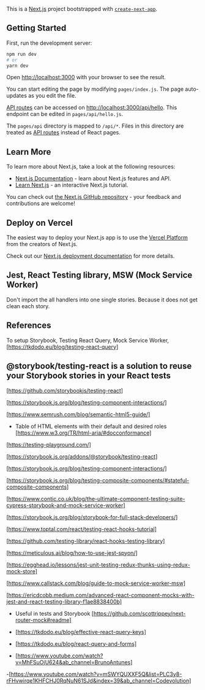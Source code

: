 This is a [Next.js](https://nextjs.org/) project bootstrapped with [`create-next-app`](https://github.com/vercel/next.js/tree/canary/packages/create-next-app).

## Getting Started

First, run the development server:

```bash
npm run dev
# or
yarn dev
```

Open [http://localhost:3000](http://localhost:3000) with your browser to see the result.

You can start editing the page by modifying `pages/index.js`. The page auto-updates as you edit the file.

[API routes](https://nextjs.org/docs/api-routes/introduction) can be accessed on [http://localhost:3000/api/hello](http://localhost:3000/api/hello). This endpoint can be edited in `pages/api/hello.js`.

The `pages/api` directory is mapped to `/api/*`. Files in this directory are treated as [API routes](https://nextjs.org/docs/api-routes/introduction) instead of React pages.

## Learn More

To learn more about Next.js, take a look at the following resources:

- [Next.js Documentation](https://nextjs.org/docs) - learn about Next.js features and API.
- [Learn Next.js](https://nextjs.org/learn) - an interactive Next.js tutorial.

You can check out [the Next.js GitHub repository](https://github.com/vercel/next.js/) - your feedback and contributions are welcome!

## Deploy on Vercel

The easiest way to deploy your Next.js app is to use the [Vercel Platform](https://vercel.com/new?utm_medium=default-template&filter=next.js&utm_source=create-next-app&utm_campaign=create-next-app-readme) from the creators of Next.js.

Check out our [Next.js deployment documentation](https://nextjs.org/docs/deployment) for more details.

## Jest, React Testing library, MSW (Mock Service Worker)

Don't import the all handlers into one single stories. Because it does not get clean each story.

## References

To setup Storybook, Testing React Query, Mock Service Worker,
[https://tkdodo.eu/blog/testing-react-query]

## @storybook/testing-react is a solution to reuse your Storybook stories in your React tests

[https://github.com/storybookjs/testing-react]

[https://storybook.js.org/blog/testing-component-interactions/]

[https://www.semrush.com/blog/semantic-html5-guide/]

- Table of HTML elements with their default and desired roles
  [https://www.w3.org/TR/html-aria/#docconformance]

[https://testing-playground.com/]

[https://storybook.js.org/addons/@storybook/testing-react]

[https://storybook.js.org/blog/testing-component-interactions/]

[https://storybook.js.org/blog/testing-composite-components/#stateful-composite-components]

[https://www.contic.co.uk/blog/the-ultimate-component-testing-suite-cypress-storybook-and-mock-service-worker]

[https://storybook.js.org/blog/storybook-for-full-stack-developers/]

[https://www.toptal.com/react/testing-react-hooks-tutorial]

[https://github.com/testing-library/react-hooks-testing-library]

[https://meticulous.ai/blog/how-to-use-jest-spyon/]

[https://egghead.io/lessons/jest-unit-testing-redux-thunks-using-redux-mock-store]

[https://www.callstack.com/blog/guide-to-mock-service-worker-msw]

[https://ericdcobb.medium.com/advanced-react-component-mocks-with-jest-and-react-testing-library-f1ae8838400b]

- Useful in tests and Storybook
  [https://github.com/scottrippey/next-router-mock#readme]

- [https://tkdodo.eu/blog/effective-react-query-keys]

- [https://tkdodo.eu/blog/react-query-and-forms]

- [https://www.youtube.com/watch?v=MhFSuOjU624&ab_channel=BrunoAntunes]

-[https://www.youtube.com/watch?v=mSWYQUXXF5Q&list=PLC3y8-rFHvwirqe1KHFCHJ0RqNuN61SJd&index=39&ab_channel=Codevolution]

